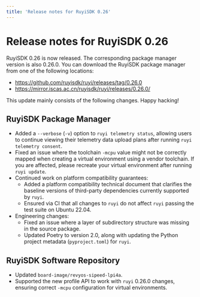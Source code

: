 ```yaml
---
title: 'Release notes for RuyiSDK 0.26'
---
```


# Release notes for RuyiSDK 0.26

RuyiSDK 0.26 is now released. The corresponding package manager version is also 0.26.0.
You can download the RuyiSDK package manager from one of the following locations:

* https://github.com/ruyisdk/ruyi/releases/tag/0.26.0
* https://mirror.iscas.ac.cn/ruyisdk/ruyi/releases/0.26.0/

This update mainly consists of the following changes. Happy hacking!

## RuyiSDK Package Manager

* Added a `--verbose` (`-v`) option to `ruyi telemetry status`, allowing users to continue viewing their telemetry data upload plans after running `ruyi telemetry consent`.
* Fixed an issue where the toolchain `-mcpu` value might not be correctly mapped when creating a virtual environment using a vendor toolchain. If you are affected, please recreate your virtual environment after running `ruyi update`.
* Continued work on platform compatibility guarantees:
    * Added a platform compatibility technical document that clarifies the baseline versions of third-party dependencies currently supported by `ruyi`.
    * Ensured via CI that all changes to `ruyi` do not affect `ruyi` passing the test suite on Ubuntu 22.04.
* Engineering changes:
    * Fixed an issue where a layer of subdirectory structure was missing in the source package.
    * Updated Poetry to version 2.0, along with updating the Python project metadata (`pyproject.toml`) for `ruyi`.

## RuyiSDK Software Repository

* Updated `board-image/revyos-sipeed-lpi4a`.
* Supported the new profile API to work with `ruyi` 0.26.0 changes, ensuring correct `-mcpu` configuration for virtual environments.
